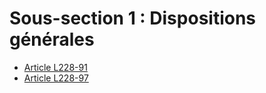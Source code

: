 # Sous-section 1 : Dispositions générales

- [Article L228-91](article-l228-91.md)
- [Article L228-97](article-l228-97.md)
